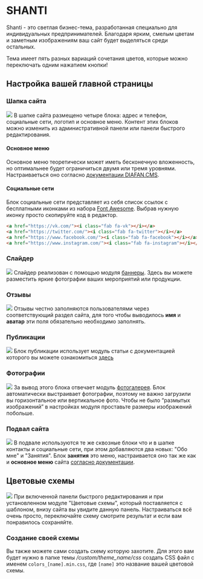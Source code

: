 # SHANTI
Shanti - это светлая бизнес-тема, разработанная специально для индивидуальных предпринимателей.
Благодаря ярким, смелым цветам и заметным изображениям ваш сайт будет выделяться среди остальных.

Тема имеет пять разных вариаций сочетания цветов, которые можно переключать одним нажатием кнопки!

## Настройка вашей главной страницы
### Шапка сайта
![](https://artemtyrsin.github.io/themes/shanti/screenshots/header.png)
В шапке сайта размещено четыре блока: адрес и телефон, социальные сети, логотип и основное меню. Контент этих блоков можно изменить из административной панели или панели быстрого редактирования.
#### Основное меню
Основное меню теоретически может иметь бесконечную вложенность, но оптимальнее будет ограничиться двумя или тремя уровнями. Настраиваеться оно согласно [документации DIAFAN.CMS](https://www.diafan.ru/dokument/full-manual/sysmodules/menu/).
#### Социальные сети
Блок социальные сети представляет из себя список ссылок с бесплатными иконками из набора [Font Awesome](https://fontawesome.com/icons?d=gallery&s=brands&m=free). Выбрав нужную иконку просто скопируйте код в редактор.
```HTML
<a href="https://vk.com/"><i class="fab fa-vk"></i></a>
<a href="https://twitter.com/"><i class="fab fa-twitter"></i></a>
<a href="https://www.facebook.com/"><i class="fab fa-facebook"></i></a>
<a href="https://www.instagram.com/"><i class="fab fa-instagram"></i></a>
```
### Слайдер
![](https://artemtyrsin.github.io/themes/shanti/screenshots/slider.png)
Слайдер реализован с помощью модуля [баннеры](https://www.diafan.ru/dokument/full-manual/modules/bannery/). Здесь вы можете разместить яркие фотографии ваших мероприятий или продукции.
### Отзывы
![](https://artemtyrsin.github.io/themes/shanti/screenshots/reviews.png)
Отзывы честно заполняются пользователями через соответствующий раздел сайта, для того чтобы выводилось **имя** и **аватар** эти поля обязательно необходимо заполнять.
### Публикации
![](https://artemtyrsin.github.io/themes/shanti/screenshots/posts.png)
Блок публикации использует модуль статьи с документацией которого вы можете ознакомиться [здесь](https://www.diafan.ru/dokument/full-manual/modules/clauses/)
### Фотографии
![](https://artemtyrsin.github.io/themes/shanti/screenshots/photos.png)
За вывод этого блока отвечает модуль [фотогалерея](https://www.diafan.ru/dokument/full-manual/modules/photo/). Блок автоматически выстраивает фотографии, поэтому не важно загрузили вы горизонтальное или вертикальное фото. Чтобы не было “размытых изображений” в настройках модуля проставьте размеры изображений побольше. 
### Подвал сайта
![](https://artemtyrsin.github.io/themes/shanti/screenshots/footer.png)
В подвале используются те же сквозные блоки что и в шапке контакты и социальные сети, при этом добавляются два новых: "Обо мне" и "Занятия". Блок **занятия** это меню, настраивается оно так же как и **основное меню** сайта [согласно документации](https://www.diafan.ru/dokument/full-manual/sysmodules/menu/).
## Цветовые схемы
![](https://artemtyrsin.github.io/themes/shanti/screenshots/colors.png)
При включенной панели быстрого редактирования и при установленном модуле "Цветовые схемы", который поставляется с шаблоном, внизу сайта вы увидите данную панель. Настраиваться всё очень просто, переключайте схему смотрите результат и если вам понравилось сохраняйте.
### Создание своей схемы
Вы также можете сами создать схему которую захотите. Для этого вам будет нужно в папке темы */custom/theme_name/css* создать CSS файл с именем `colors_[name].min.css`, где `[name]` это название вашей цветовой схемы.  

